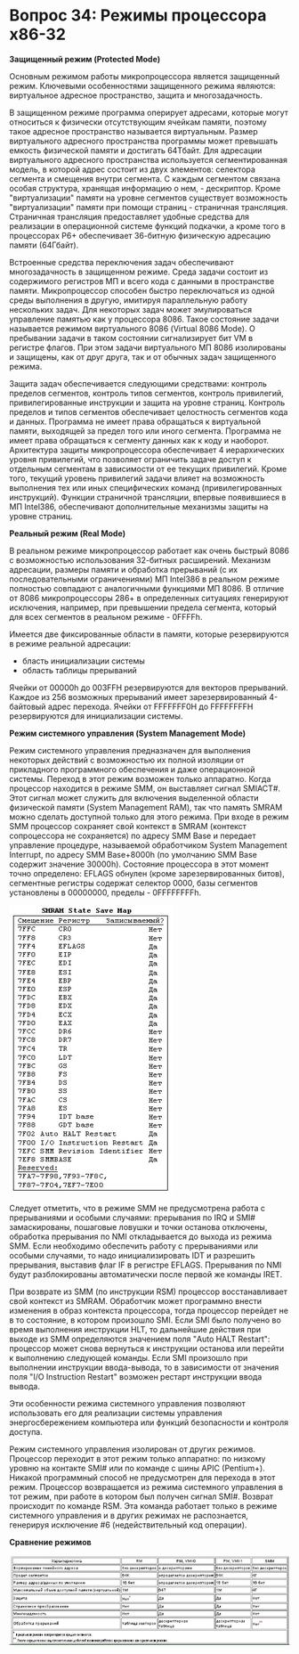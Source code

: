 **Вопрос 34: Режимы процессора x86-32**
==============================================================================

**Защищенный режим (Protected Mode)**

Основным режимом работы микропроцессора является защищенный режим. Ключевыми особенностями защищенного режима являются: виртуальное адресное пространство, защита и многозадачность.

В защищенном режиме программа оперирует адресами, которые могут относиться к физически отсутствующим ячейкам памяти, поэтому такое адресное пространство называется виртуальным. Размер виртуального адресного пространства программы может превышать емкость физической памяти и достигать 64Тбайт. Для адресации виртуального адресного пространства используется сегментированная модель, в которой адрес состоит из двух элементов: селектора сегмента и смещения внутри сегмента. С каждым сегментом связана особая структура, хранящая информацию о нем, - дескриптор. Кроме "виртуализации" памяти на уровне сегментов существует возможность "виртуализации" памяти при помощи страниц - страничная трансляция. Страничная трансляция предоставляет удобные средства для реализации в операционной системе функций подкачки, а кроме того в процессорах P6+ обеспечивает 36-битную физическую адресацию памяти (64Гбайт).

Встроенные средства переключения задач обеспечивают многозадачность в защищенном режиме. Среда задачи состоит из содержимого регистров МП и всего кода с данными в пространстве памяти. Микропроцессор способен быстро переключаться из одной среды выполнения в другую, имитируя параллельную работу нескольких задач. Для некоторых задач может эмулироваться управление памятью как у процессора 8086. Такое состояние задачи называется режимом виртуального 8086 (Virtual 8086 Mode). О пребывании задачи в таком состоянии сигнализирует бит VM в регистре флагов. При этом задачи виртуального МП 8086 изолированы и защищены, как от друг друга, так и от обычных задач защищенного режима.

Защита задач обеспечивается следующими средствами: контроль пределов сегментов, контроль типов сегментов, контроль привилегий, привилегированные инструкции и защита на уровне страниц. Контроль пределов и типов сегментов обеспечивает целостность сегментов кода и данных. Программа не имеет права обращаться к виртуальной памяти, выходящей за предел того или иного сегмента. Программа не имеет права обращаться к сегменту данных как к коду и наоборот. Архитектура защиты микропроцессора обеспечивает 4 иерархических уровня привилегий, что позволяет ограничить задаче доступ к отдельным сегментам в зависимости от ее текущих привилегий. Кроме того, текущий уровень привилегий задачи влияет на возможность выполнения тех или иных специфических команд (привилегированных инструкций). Функции страничной трансляции, впервые появившиеся в МП Intel386, обеспечивают дополнительные механизмы защиты на уровне страниц.

**Реальный режим (Real Mode)**

В реальном режиме микропроцессор работает как очень быстрый 8086 с возможностью использования 32-битных расширений. Механизм адресации, размеры памяти и обработка прерываний (с их последовательными ограничениями) МП Intel386 в реальном режиме полностью совпадают с аналогичными функциями МП 8086. В отличие от 8086 микропроцессоры 286+ в определенных ситуациях генерируют исключения, например, при превышении предела сегмента, который для всех сегментов в реальном режиме - 0FFFFh.

Имеется две фиксированные области в памяти, которые резервируются в режиме реальной адресации:
* бласть инициализации системы
* область таблицы прерываний

Ячейки от 00000h до 003FFH резервируются для векторов прерываний. Каждое из 256 возможных прерываний имеет зарезервированный 4-байтовый адрес перехода. Ячейки от FFFFFFF0H до FFFFFFFFH резервируются для инициализации системы.

**Режим системного управления (System Management Mode)**

Режим системного управления предназначен для выполнения некоторых действий с возможностью их полной изоляции от прикладного программного обеспечения и даже операционной системы. Переход в этот режим возможен только аппаратно. Когда процессор находится в режиме SMM, он выставляет сигнал SMIACT#. Этот сигнал может служить для включения выделенной области физической памяти (System Management RAM), так что память SMRAM можно сделать доступной только для этого режима. При входе в режим SMM процессор сохраняет свой контекст в SMRAM (контекст сопроцессора не сохраняется) по адресу SMM Base и передает управление процедуре, называемой обработчиком System Management Interrupt, по адресу SMM Base+8000h (по умолчанию SMM Base содержит значение 30000h). Состояние процессора в этот момент точно определено: EFLAGS обнулен (кроме зарезервированных битов), сегментные регистры содержат селектор 0000, базы сегментов установлены в 00000000, пределы - 0FFFFFFFFh.

![Режим системного управления](/resources/imgs/t34_1.JPG)

Следует отметить, что в режиме SMM не предусмотрена работа с прерываниями и особыми случаями: прерывания по IRQ и SMI# замаскированы, пошаговые ловушки и точки останова отключены, обработка прерывания по NMI откладывается до выхода из режима SMM. Если необходимо обеспечить работу с прерываниями или особыми случаями, то надо инициализировать IDT и разрешить прерывания, выставив флаг IF в регистре EFLAGS. Прерывания по NMI будут разблокированы автоматически после первой же команды IRET.

При возврате из SMM (по инструкции RSM) процессор восстанавливает свой контекст из SMRAM. Обработчик может программно внести изменения в образ контекста процессора, тогда процессор перейдет не в то состояние, в котором произошло SMI. Если SMI было получено во время выполнения инструкции HLT, то дальнейшие действия при выходе из SMM определяются значением поля "Auto HALT Restart": процессор может снова вернуться к инструкции останова или перейти к выполнению следующей команды. Если SMI произошло при выполнении инструкции ввода-вывода, то в зависимости от значения поля "I/O Instruction Restart" возможен рестарт инструкции ввода вывода.

Эти особенности режима системного управления позволяют использовать его для реализации системы управления энергосбережением компьютера или функций безопасности и контроля доступа.

Режим системного управления изолирован от других режимов. Процессор переходит в этот режим только аппаратно: по низкому уровню на контакте SMI# или по команде с шины APIC (Pentium+). Никакой программный способ не предусмотрен для перехода в этот режим. Процессор возвращается из режима системного управления в тот режим, при работе в котором был получен сигнал SMI#. Возврат происходит по команде RSM. Эта команда работает только в режиме системного управления и в других режимах не распознается, генерируя исключение #6 (недействительный код операции).

**Сравнение режимов**

![Сравнение](/resources/imgs/t34_2.JPG)
